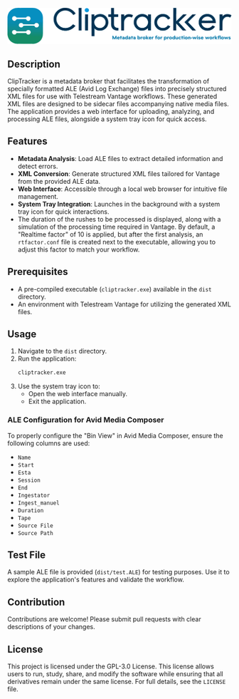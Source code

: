 ![ClipTracker Logo](static/images/cliptracker.svg)


## Description

ClipTracker is a metadata broker that facilitates the transformation of specially formatted ALE (Avid Log Exchange) files into precisely structured XML files for use with Telestream Vantage workflows. These generated XML files are designed to be sidecar files accompanying native media files. The application provides a web interface for uploading, analyzing, and processing ALE files, alongside a system tray icon for quick access.

## Features

- **Metadata Analysis**: Load ALE files to extract detailed information and detect errors.
- **XML Conversion**: Generate structured XML files tailored for Vantage from the provided ALE data.
- **Web Interface**: Accessible through a local web browser for intuitive file management.
- **System Tray Integration**: Launches in the background with a system tray icon for quick interactions.
- The duration of the rushes to be processed is displayed, along with a simulation of the processing time required in Vantage. By default, a "Realtime factor" of 10 is applied, but after the first analysis, an `rtfactor.conf` file is created next to the executable, allowing you to adjust this factor to match your workflow.

## Prerequisites

- A pre-compiled executable (`cliptracker.exe`) available in the `dist` directory.
- An environment with Telestream Vantage for utilizing the generated XML files.

## Usage

1. Navigate to the `dist` directory.
2. Run the application:
   ```bash
   cliptracker.exe
   ```
3. Use the system tray icon to:
   - Open the web interface manually.
   - Exit the application.

### ALE Configuration for Avid Media Composer

To properly configure the "Bin View" in Avid Media Composer, ensure the following columns are used:

- `Name`
- `Start`
- `Esta`
- `Session`
- `End`
- `Ingestator`
- `Ingest_manuel`
- `Duration`
- `Tape`
- `Source File`
- `Source Path`

## Test File

A sample ALE file is provided (`dist/test.ALE`) for testing purposes. Use it to explore the application's features and validate the workflow.

## Contribution

Contributions are welcome! Please submit pull requests with clear descriptions of your changes.

## License

This project is licensed under the GPL-3.0 License. This license allows users to run, study, share, and modify the software while ensuring that all derivatives remain under the same license. For full details, see the `LICENSE` file.&#x20;
